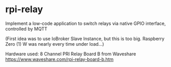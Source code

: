 # rpi-relay

Implement a low-code application to switch relays via native GPIO interface, controlled by MQTT

(First idea was to use IoBroker Slave Instance, but this is too big.
Raspberry Zero (1) W was nearly every time under load...)

Hardware used: 8 Channel PRI Relay Board B from Waveshare
https://www.waveshare.com/rpi-relay-board-b.htm
